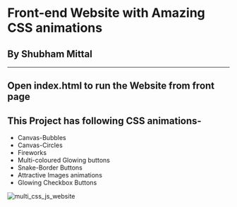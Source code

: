 # Front-end Website with Amazing CSS animations
## By Shubham Mittal
-------------------------------------------------------------------------------------------------------------
## Open index.html to run the Website from front page

## This Project has following CSS animations-

- Canvas-Bubbles 
- Canvas-Circles
- Fireworks
- Multi-coloured Glowing buttons
- Snake-Border Buttons
- Attractive Images animations
- Glowing Checkbox Buttons

![multi_css_js_website](https://user-images.githubusercontent.com/46110216/51438238-a004fc00-1ccf-11e9-81d8-81d19f1a96c5.jpg)
